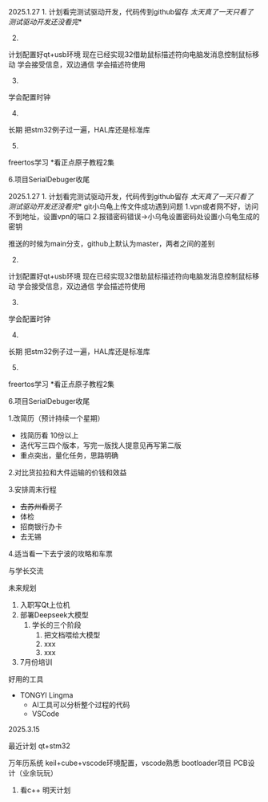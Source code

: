 2025.1.27
1.
计划看完测试驱动开发，代码传到github留存
*太天真了一天只看了测试驱动开发还没看完**

2.
计划配置好qt+usb环境
	现在已经实现32借助鼠标描述符向电脑发消息控制鼠标移动
	学会接受信息，双边通信
	学会描述符使用

3.
学会配置时钟

4.
长期
把stm32例子过一遍，HAL库还是标准库

5.
freertos学习
*看正点原子教程2集

6.项目SerialDebuger收尾

2025.1.27
1.
计划看完测试驱动开发，代码传到github留存
*太天真了一天只看了测试驱动开发还没看完**
git小乌龟上传文件成功遇到问题
1.vpn或者网不好，访问不到地址，设置vpn的端口
2.报错密码错误->小乌龟设置密码处设置小乌龟生成的密钥

推送的时候为main分支，github上默认为master，两者之间的差别


2.
计划配置好qt+usb环境
	现在已经实现32借助鼠标描述符向电脑发消息控制鼠标移动
	学会接受信息，双边通信
	学会描述符使用

3.
学会配置时钟

4.
长期
把stm32例子过一遍，HAL库还是标准库

5.
freertos学习
*看正点原子教程2集

6.项目SerialDebuger收尾



1.改简历（预计持续一个星期）
- 找简历看 10份以上
- 迭代写三四个版本，写完一版找人提意见再写第二版
- 重点突出，量化任务，思路明确

2.对比货拉拉和大件运输的价钱和效益

3.安排周末行程
- ~~去苏州看房子~~
- 体检
- 招商银行办卡
- 去无锡

4.适当看一下去宁波的攻略和车票


与学长交流


未来规划
1. 入职写Qt上位机
2. 部署Deepseek大模型
	1. 学长的三个阶段
		1. 把文档喂给大模型
		2. xxx
		3. xxx
3. 7月份培训

好用的工具
- TONGYI Lingma
	- AI工具可以分析整个过程的代码
	- VSCode


2025.3.15

最近计划
qt+stm32

万年历系统
keil+cube+vscode环境配置，vscode熟悉
bootloader项目
PCB设计（业余玩玩）

1. 看c++
	明天计划
	